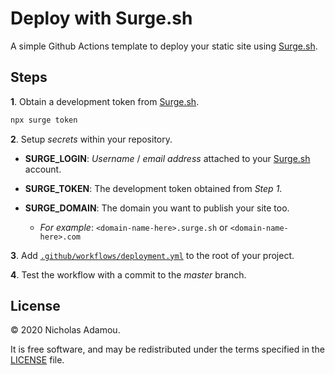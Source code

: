 # Deploy with Surge.sh

A simple Github Actions template to deploy your static site using [Surge.sh](https://surge.sh).

## Steps

**1**. Obtain a development token from [Surge.sh](https://surge.sh).

```bash
npx surge token
```

**2**. Setup _secrets_ within your repository.

- **SURGE_LOGIN**: _Username_ / _email address_ attached to your [Surge.sh](https://surge.sh) account.

-	**SURGE_TOKEN**: The development token obtained from _Step 1_.

-	**SURGE_DOMAIN**: The domain you want to publish your site too.
	- _For example_: `<domain-name-here>.surge.sh` or `<domain-name-here>.com`

**3**. Add [`.github/workflows/deployment.yml`](.github/workflows/deployment.yml) to the root of your project.

**4**. Test the workflow with a commit to the _master_ branch.

## License

© 2020 Nicholas Adamou.

It is free software, and may be redistributed under the terms specified in the [LICENSE] file.

[license]: LICENSE
